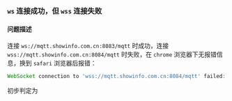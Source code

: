 ### `ws` 连接成功，但 `wss` 连接失败

#### 问题描述

连接 `ws://mqtt.showinfo.com.cn:8083/mqtt` 时成功，连接 `wss://mqtt.showinfo.com.cn:8084/mqtt` 时失败，在 `chrome` 浏览器下无报错信息，换到 `safari` 浏览器后报错：

```js
WebSocket connection to 'wss://mqtt.showinfo.com.cn:8084/mqtt' failed: The certificate for this server is invalid. You might be connecting to a server that is pretending to be “mqtt.showinfo.com.cn” which could put your confidential information at risk.
```

初步判定为
